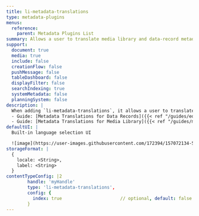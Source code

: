 ```yaml
---
title: li-metadata-translations
type: metadata-plugins
menus:
  reference:
    parent: Metadata Plugins List
summary: Allows a user to translate media library and data-record metadata into different languages.
support:
  document: true
  media: true
  include: false
  creationFlow: false
  pushMessage: false
  tableDashboard: false
  displayFilter: false
  searchIndexing: true
  systemMetadata: false
  planningSystem: false
description: |
  When adding `li-metadata-translations`, it allows a user to translate metadata into different languages. Metadata translations are supported for the Media Library and Data Records.
  - Guide: [Metadata Translations for Data Records]({{< ref "/guides/editor/metadata-translations" >}})
  - Guide: [Metadata Translations for Media Library]({{< ref "/guides/media-library/media-library-setup" >}})
defaultUI: |
  Built-in language selection UI

  ![image](https://user-images.githubusercontent.com/172394/157072134-5d2be902-3416-4ab3-8047-eb74760b6b5a.png)
storageFormat: |
  {
    locale: <String>,
    label: <String>
  }
contentTypeConfig: |2
        handle: 'myHandle'
        type: 'li-metadata-translations',
        config: {
          index: true                      // optional, default: false. {{< added-in "release-2023-07" >}}
        }
---
```

